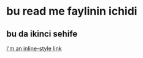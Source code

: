 # bu read me faylinin ichidi

## bu da ikinci sehife

[I'm an inline-style link](https://www.google.com)